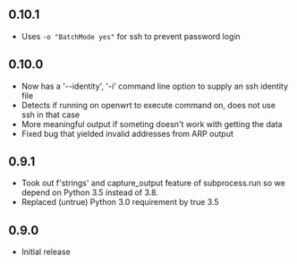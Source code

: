 ## 0.10.1

* Uses `-o "BatchMode yes"` for ssh to prevent password login 

## 0.10.0

* Now has a '--identity', '-i' command line option to supply an ssh identity file
* Detects if running on openwrt to execute command on, does not use ssh in that case
* More meaningful output if someting doesn't work with getting the data
* Fixed bug that yielded invalid addresses from ARP output

## 0.9.1 

* Took out f'strings' and capture_output feature of subprocess.run so we depend on Python 3.5 instead of 3.8.
* Replaced (untrue) Python 3.0 requirement by true 3.5

## 0.9.0

* Initial release
